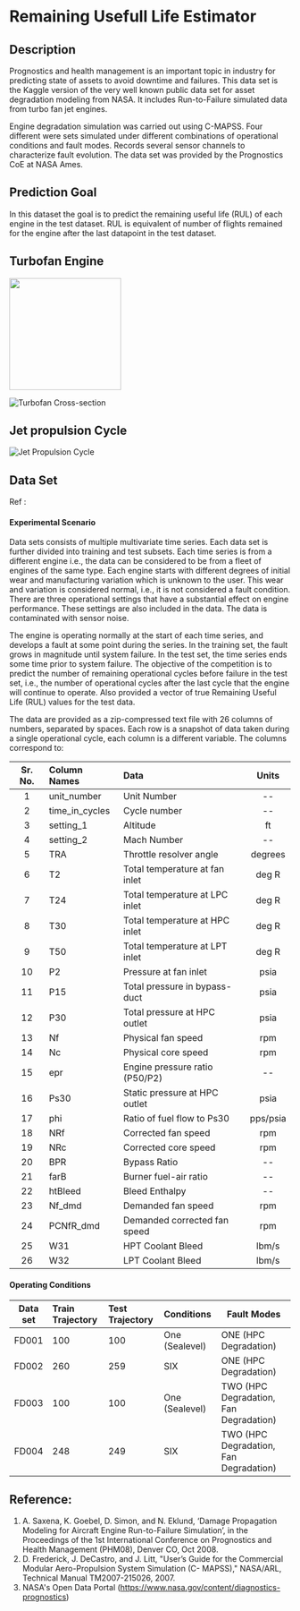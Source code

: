 # Remaining Usefull Life Estimator

## Description
Prognostics and health management is an important topic in industry for predicting state of assets to avoid downtime and failures. This data set is the Kaggle version of the very well known public data set for asset degradation modeling from NASA. It includes Run-to-Failure simulated data from turbo fan jet engines.

Engine degradation simulation was carried out using C-MAPSS. Four different were sets simulated under different combinations of operational conditions and fault modes. Records several sensor channels to characterize fault evolution. The data set was provided by the Prognostics CoE at NASA Ames.

## Prediction Goal

In this dataset the goal is to predict the remaining useful life (RUL) of each engine in the test dataset. RUL is equivalent of number of flights remained for the engine after the last datapoint in the test dataset. 

## Turbofan Engine

<img src="https://github.com/ameyak2310/TurboFanEngine_RUL-Estimator/blob/main/References/TurboFancrossSection.png?raw=true" width="200">

![Turbofan Cross-section](https://github.com/ameyak2310/TurboFanEngine_RUL-Estimator/blob/main/References/TurboFancrossSection.png?raw=true)

## Jet propulsion Cycle
![Jet Propulsion Cycle](https://github.com/ameyak2310/TurboFanEngine_RUL-Estimator/blob/main/References/JetPropulsionCycle.png?raw=true)

## Data Set 
Ref : 

#### Experimental Scenario
Data sets consists of multiple multivariate time series. Each data set is further divided into training and test subsets. Each time series is from a different engine i.e., the data can be considered to be from a fleet of engines of the same type. Each engine starts with different degrees of initial wear and manufacturing variation which is unknown to the user. This wear and variation is considered normal, i.e., it is not considered a fault condition. There are three operational settings that have a substantial effect on engine performance. These settings are also included in the data. The data is contaminated with sensor noise.

The engine is operating normally at the start of each time series, and develops a fault at some point during the series. In the training set, the fault grows in magnitude until system failure. In the test set, the time series ends some time prior to system failure. The objective of the competition is to predict the number of remaining operational cycles before failure in the test set, i.e., the number of operational cycles after the last cycle that the engine will continue to operate. Also provided a vector of true Remaining Useful Life (RUL) values for the test data.

The data are provided as a zip-compressed text file with 26 columns of numbers, separated by spaces. Each row is a snapshot of data taken during a single operational cycle, each column is a different variable. The columns correspond to:

|   Sr.   No.    |    Column   Names    |                Data                |    Units   |
|:--------------:|:---------------------|:-----------------------------------|:----------:|
|        1       | unit_number          | Unit Number                        |      --    |
|        2       | time_in_cycles       |  Cycle number                      |      --    |
|        3       | setting_1            | Altitude                           |      ft    |
|        4       | setting_2            |  Mach Number                       |      --    |
|        5       | TRA                  |  Throttle resolver angle           |   degrees  |
|        6       | T2                   |  Total temperature at fan   inlet  |    deg R   |
|        7       | T24                  |  Total temperature at LPC   inlet  |    deg R   |
|        8       | T30                  |  Total temperature at HPC   inlet  |    deg R   |
|        9       | T50                  |  Total temperature at LPT   inlet  |    deg R   |
|       10       | P2                   |  Pressure at fan inlet             |     psia   |
|       11       | P15                  |  Total pressure in bypass-duct     |     psia   |
|       12       | P30                  |  Total pressure at HPC outlet      |     psia   |
|       13       | Nf                   |  Physical fan speed                |     rpm    |
|       14       | Nc                   |  Physical core speed               |     rpm    |
|       15       | epr                  |  Engine pressure ratio   (P50/P2)  |      --    |
|       16       | Ps30                 |  Static pressure at HPC outlet     |     psia   |
|       17       | phi                  |  Ratio of fuel flow to Ps30        |   pps/psia |
|       18       | NRf                  |  Corrected fan speed               |     rpm    |
|       19       | NRc                  |  Corrected core speed              |     rpm    |
|       20       | BPR                  |  Bypass Ratio                      |      --    |
|       21       | farB                 |  Burner fuel-air ratio             |      --    |
|       22       | htBleed              |  Bleed Enthalpy                    |      --    |
|       23       | Nf_dmd               |  Demanded fan speed                |     rpm    |
|       24       | PCNfR_dmd            |  Demanded corrected fan speed      |     rpm    |
|       25       | W31                  |  HPT Coolant Bleed                 |    lbm/s   |
|       26       | W32                  |  LPT Coolant Bleed                 |    lbm/s   |

#### Operating Conditions

|   Data set     |   Train Trajectory   |   Test Trajectory    |    Conditions   |    Fault Modes                       |
|:--------------:|:---------------------|:---------------------|:----------------|--------------------------------------|
|    FD001       | 100                  | 100                  | One (Sealevel)  |ONE (HPC Degradation)                 |
|    FD002       | 260                  | 259                  | SIX             |ONE (HPC Degradation)                 |
|    FD003       | 100                  | 100                  | One (Sealevel)  |TWO (HPC Degradation, Fan Degradation)|
|    FD004       | 248                  | 249                  | SIX             |TWO (HPC Degradation, Fan Degradation)|


## Reference:
1. A. Saxena, K. Goebel, D. Simon, and N. Eklund, ‘Damage Propagation Modeling for Aircraft Engine Run-to-Failure Simulation’, in the Proceedings of the 1st International Conference on Prognostics and Health Management (PHM08), Denver CO, Oct 2008.
2. D. Frederick, J. DeCastro, and J. Litt, "User’s Guide for the Commercial Modular Aero-Propulsion System Simulation (C- MAPSS)," NASA/ARL, Technical Manual TM2007-215026, 2007.
3. NASA's Open Data Portal (https://www.nasa.gov/content/diagnostics-prognostics)

